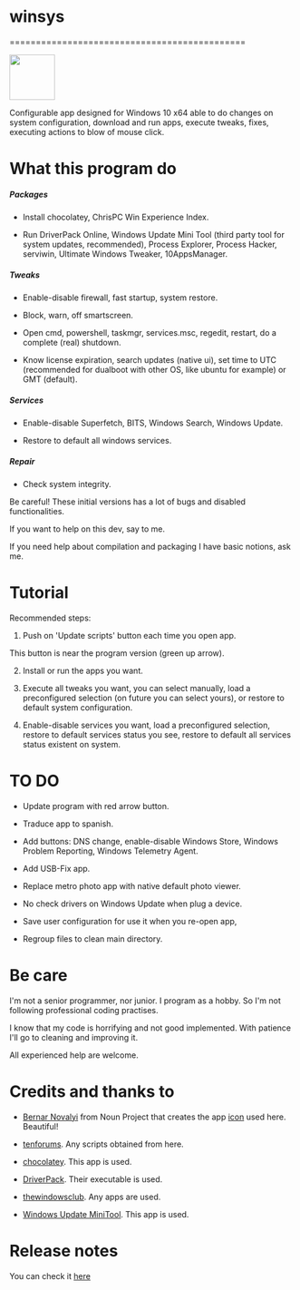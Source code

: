 # winsys
=============================================

<img src="https://raw.githubusercontent.com/adgellida/winsys/master/images/winsys.ico" width="80">

Configurable app designed for Windows 10 x64 able to do changes on system configuration, download and run apps, execute tweaks, fixes, executing actions to blow of mouse click.

What this program do
=============================================

##### Packages

* Install chocolatey, ChrisPC Win Experience Index.

* Run DriverPack Online, Windows Update Mini Tool (third party tool for system updates, recommended), Process Explorer, Process Hacker, serviwin, Ultimate Windows Tweaker, 10AppsManager.

##### Tweaks

* Enable-disable firewall, fast startup, system restore.

* Block, warn, off smartscreen.

* Open cmd, powershell, taskmgr, services.msc, regedit, restart, do a complete (real) shutdown.

* Know license expiration, search updates (native ui), set time to UTC (recommended for dualboot with other OS, like ubuntu for example) or GMT (default).

##### Services

* Enable-disable Superfetch, BITS, Windows Search, Windows Update.

* Restore to default all windows services.

##### Repair

* Check system integrity.


Be careful! These initial versions has a lot of bugs and disabled functionalities.

If you want to help on this dev, say to me.

If you need help about compilation and packaging I have basic notions, ask me.

Tutorial
=============================================

Recommended steps:

1. Push on 'Update scripts' button each time you open app.

This button is near the program version (green up arrow).

2. Install or run the apps you want.

3. Execute all tweaks you want, you can select manually, load a preconfigured selection (on future you can select yours), or restore to default system configuration.

4. Enable-disable services you want, load a preconfigured selection, restore to default services status you see, restore to default all services status existent on system.

TO DO
=============================================

* Update program with red arrow button.

* Traduce app to spanish.

* Add buttons: DNS change, enable-disable Windows Store, Windows Problem Reporting, Windows Telemetry Agent.

* Add USB-Fix app.

* Replace metro photo app with native default photo viewer.

* No check drivers on Windows Update when plug a device.

* Save user configuration for use it when you re-open app, 

* Regroup files to clean main directory.

Be care
=============================================

I'm not a senior programmer, nor junior. I program as a hobby. So I'm not following professional coding practises.

I know that my code is horrifying and not good implemented. With patience I'll go to cleaning and improving it. 

All experienced help are welcome.

Credits and thanks to
=============================================

* [Bernar Novalyi](https://thenounproject.com/bernar.novalyi/) from Noun Project that creates the app [icon](https://thenounproject.com/term/terminal/715962/) used here. Beautiful!

* [tenforums](https://www.tenforums.com). Any scripts obtained from here.

* [chocolatey](https://chocolatey.org). This app is used.

* [DriverPack](https://drp.su/en). Their executable is used.

* [thewindowsclub](http://www.thewindowsclub.com). Any apps are used.

* [Windows Update MiniTool](https://wumt.blogspot.com.es). This app is used.

Release notes
=============================================

You can check it [here](https://github.com/adgellida/winsys/releases)